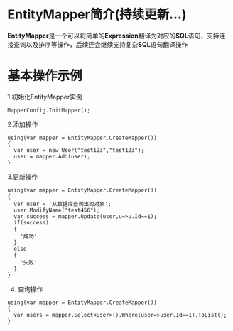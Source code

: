 # EntityMapper简介(持续更新...)
**EntityMapper**是一个可以将简单的**Expression**翻译为对应的**SQL**语句，支持连接查询以及排序等操作，后续还会继续支持复杂**SQL**语句翻译操作
# 基本操作示例

  1.初始化EntityMapper实例
  ```
  MapperConfig.InitMapper();
  ```
  2.添加操作
  ```
  using(var mapper = EntityMapper.CreateMapper())
  {
    var user = new User("test123","test123");
    user = mapper.Add(user);
  }
  ```
  3.更新操作
  ```
  using(var mapper = EntityMapper.CreateMapper())
  {
    var user = '从数据库查询出的对象';
    user.ModifyName("test456");
    var success = mapper.Update(user,u=>u.Id==1);
    if(success)
    {
      '成功'
    }
    else
    {
      '失败'
    }
  }
  ```
  4. 查询操作
  ```
  using(var mapper = EntityMapper.CreateMapper())
  {
    var users = mapper.Select<User>().Where(user=>user.Id==1).ToList();
  }
  ```
